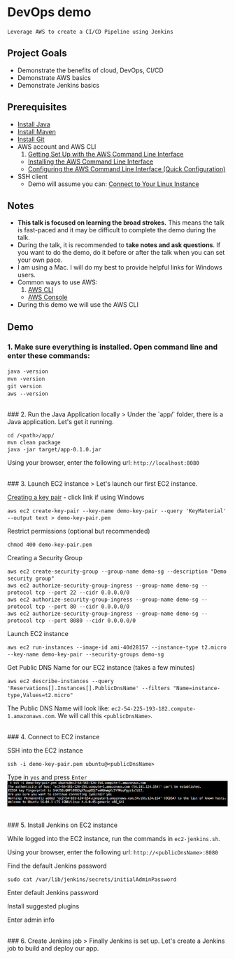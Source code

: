 # DevOps demo

    Leverage AWS to create a CI/CD Pipeline using Jenkins

## Project Goals
* Demonstrate the benefits of cloud, DevOps, CI/CD
* Demonstrate AWS basics
* Demonstrate Jenkins basics

## Prerequisites
* [Install Java](https://java.com/en/download/help/index_installing.xml)
* [Install Maven](http://maven.apache.org/install.html)
* [Install Git](https://git-scm.com/book/en/v2/Getting-Started-Installing-Git)
* AWS account and AWS CLI
  1. [Getting Set Up with the AWS Command Line Interface](http://docs.aws.amazon.com/cli/latest/userguide/cli-chap-getting-set-up.html)
  + [Installing the AWS Command Line Interface](http://docs.aws.amazon.com/cli/latest/userguide/installing.html)
  + [Configuring the AWS Command Line Interface (Quick Configuration)](http://docs.aws.amazon.com/cli/latest/userguide/cli-chap-getting-started.html#cli-quick-configuration)
* SSH client
  * Demo will assume you can: [Connect to Your Linux Instance](http://docs.aws.amazon.com/AWSEC2/latest/UserGuide/AccessingInstances.html)

## Notes
* **This talk is focused on learning the broad strokes.**  This means the talk is fast-paced and it may be difficult to complete the demo during the talk.
* During the talk, it is recommended to **take notes and ask questions**.  If you want to do the demo, do it before or after the talk when you can set your own pace.
* I am using a Mac.  I will do my best to provide helpful links for Windows users.
* Common ways to use AWS:
  1. [AWS CLI](https://aws.amazon.com/cli/)
  + [AWS Console](https://console.aws.amazon.com)
* During this demo we will use the AWS CLI
  
## Demo

### 1. Make sure everything is installed.  Open command line and enter these commands:
`java -version`  
`mvn -version`  
`git version`  
`aws --version`  

<br/>
### 2. Run the Java Application locally
> Under the `app/` folder, there is a Java application.  Let's get it running.  

```
cd /<path>/app/
mvn clean package
java -jar target/app-0.1.0.jar
```
Using your browser, enter the following url: `http://localhost:8080`

<br/>
### 3. Launch EC2 instance
> Let's launch our first EC2 instance.  

[Creating a key pair](http://docs.aws.amazon.com/cli/latest/userguide/cli-ec2-keypairs.html#creating-a-key-pair) - click link if using Windows
```
aws ec2 create-key-pair --key-name demo-key-pair --query 'KeyMaterial' --output text > demo-key-pair.pem
```
Restrict permissions (optional but recommended)
```
chmod 400 demo-key-pair.pem
```
Creating a Security Group
```
aws ec2 create-security-group --group-name demo-sg --description "Demo security group"
aws ec2 authorize-security-group-ingress --group-name demo-sg --protocol tcp --port 22 --cidr 0.0.0.0/0
aws ec2 authorize-security-group-ingress --group-name demo-sg --protocol tcp --port 80 --cidr 0.0.0.0/0
aws ec2 authorize-security-group-ingress --group-name demo-sg --protocol tcp --port 8080 --cidr 0.0.0.0/0
```
Launch EC2 instance
```
aws ec2 run-instances --image-id ami-40d28157 --instance-type t2.micro --key-name demo-key-pair --security-groups demo-sg
```
Get Public DNS Name for our EC2 instance (takes a few minutes)
```
aws ec2 describe-instances --query 'Reservations[].Instances[].PublicDnsName' --filters "Name=instance-type,Values=t2.micro"
```
The Public DNS Name will look like: `ec2-54-225-193-182.compute-1.amazonaws.com`.  We will call this `<publicDnsName>`.

<br/>
### 4. Connect to EC2 instance

SSH into the EC2 instance
```
ssh -i demo-key-pair.pem ubuntu@<publicDnsName>
```
Type in `yes` and press `Enter`  
![AWS SSH question](pictures/aws-ssh.png)

<br/>
### 5. Install Jenkins on EC2 instance

While logged into the EC2 instance, run the commands in `ec2-jenkins.sh`.

Using your browser, enter the following url: `http://<publicDnsName>:8080`

Find the default Jenkins password
```
sudo cat /var/lib/jenkins/secrets/initialAdminPassword
```
Enter default Jenkins password

Install suggested plugins

Enter admin info


<br/>
### 6. Create Jenkins job
> Finally Jenkins is set up.  Let's create a Jenkins job to build and deploy our app.

